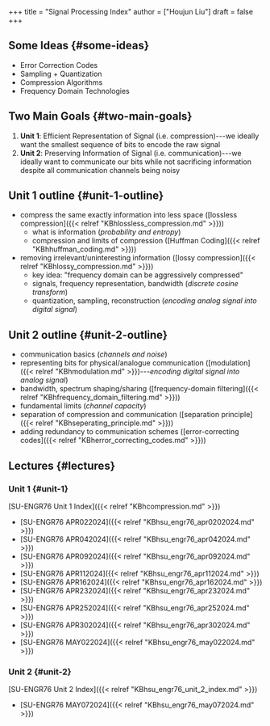 +++
title = "Signal Processing Index"
author = ["Houjun Liu"]
draft = false
+++

## Some Ideas {#some-ideas}

-   Error Correction Codes
-   Sampling + Quantization
-   Compression Algorithms
-   Frequency Domain Technologies


## Two Main Goals {#two-main-goals}

1.  **Unit 1**: Efficient Representation of Signal (i.e. compression)---we ideally want the smallest sequence of bits to encode the raw signal
2.  **Unit 2**: Preserving Information of Signal (i.e. communication)---we ideally want to communicate our bits while not sacrificing information despite all communication channels being noisy


## Unit 1 outline {#unit-1-outline}

-   compress the same exactly information into less space ([lossless compression]({{< relref "KBhlossless_compression.md" >}}))
    -   what is information (_probability and entropy_)
    -   compression and limits of compression ([Huffman Coding]({{< relref "KBhhuffman_coding.md" >}}))
-   removing irrelevant/uninteresting information ([lossy compression]({{< relref "KBhlossy_compression.md" >}}))
    -   key idea: "frequency domain can be aggressively compressed"
    -   signals, frequency representation, bandwidth (_discrete cosine transform_)
    -   quantization, sampling, reconstruction (_encoding analog signal into digital signal_)


## Unit 2 outline {#unit-2-outline}

-   communication basics (_channels and noise_)
-   representing bits for physical/analogue communication ([modulation]({{< relref "KBhmodulation.md" >}})---_encoding digital signal into analog signal_)
-   bandwidth, spectrum shaping/sharing ([frequency-domain filtering]({{< relref "KBhfrequency_domain_filtering.md" >}}))
-   fundamental limits (_channel capacity_)
-   separation of compression and communication ([separation principle]({{< relref "KBhseperating_principle.md" >}}))
-   adding redundancy to communication schemes ([error-correcting codes]({{< relref "KBherror_correcting_codes.md" >}}))


## Lectures {#lectures}


### Unit 1 {#unit-1}

[SU-ENGR76 Unit 1 Index]({{< relref "KBhcompression.md" >}})

-   [SU-ENGR76 APR022024]({{< relref "KBhsu_engr76_apr0202024.md" >}})
-   [SU-ENGR76 APR042024]({{< relref "KBhsu_engr76_apr042024.md" >}})
-   [SU-ENGR76 APR092024]({{< relref "KBhsu_engr76_apr092024.md" >}})
-   [SU-ENGR76 APR112024]({{< relref "KBhsu_engr76_apr112024.md" >}})
-   [SU-ENGR76 APR162024]({{< relref "KBhsu_engr76_apr162024.md" >}})
-   [SU-ENGR76 APR232024]({{< relref "KBhsu_engr76_apr232024.md" >}})
-   [SU-ENGR76 APR252024]({{< relref "KBhsu_engr76_apr252024.md" >}})
-   [SU-ENGR76 APR302024]({{< relref "KBhsu_engr76_apr302024.md" >}})
-   [SU-ENGR76 MAY022024]({{< relref "KBhsu_engr76_may022024.md" >}})


### Unit 2 {#unit-2}

[SU-ENGR76 Unit 2 Index]({{< relref "KBhsu_engr76_unit_2_index.md" >}})

-   [SU-ENGR76 MAY072024]({{< relref "KBhsu_engr76_may072024.md" >}})

